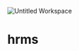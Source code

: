 ![Untitled Workspace](https://user-images.githubusercontent.com/79878694/121073280-fd377480-c7da-11eb-8bc3-0363ad826d44.png)
# hrms
